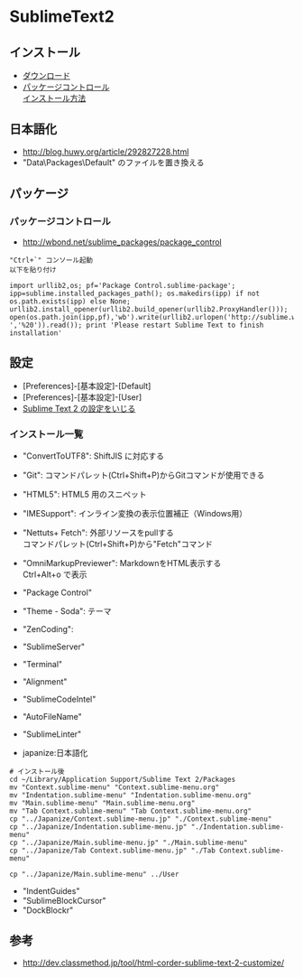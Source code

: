 # SublimeText2

## インストール

- [ダウンロード](http://www.sublimetext.com/)
- [パッケージコントロール](http://wbond.net/sublime_packages/package_control)  
[インストール方法](http://wbond.net/sublime_packages/package_control/installation)

## 日本語化

- http://blog.huwy.org/article/292827228.html
- "Data\Packages\Default" のファイルを置き換える

## パッケージ

### パッケージコントロール

- http://wbond.net/sublime_packages/package_control

```
"Ctrl+`" コンソール起動
以下を貼り付け

import urllib2,os; pf='Package Control.sublime-package'; ipp=sublime.installed_packages_path(); os.makedirs(ipp) if not os.path.exists(ipp) else None; urllib2.install_opener(urllib2.build_opener(urllib2.ProxyHandler())); open(os.path.join(ipp,pf),'wb').write(urllib2.urlopen('http://sublime.wbond.net/'+pf.replace(' ','%20')).read()); print 'Please restart Sublime Text to finish installation'
```


## 設定

- [Preferences]-[基本設定]-[Default]
- [Preferences]-[基本設定]-[User]
- [Sublime Text 2 の設定をいじる](http://blue-ham-cake1024.hatenablog.com/entry/2012/09/07/Sublime_Text_2_%E3%81%AE%E8%A8%AD%E5%AE%9A%E3%82%92%E3%81%84%E3%81%98%E3%82%8B)

### インストール一覧

- "ConvertToUTF8": ShiftJIS に対応する
- "Git": コマンドパレット(Ctrl+Shift+P)からGitコマンドが使用できる
- "HTML5": HTML5 用のスニペット
- "IMESupport": インライン変換の表示位置補正（Windows用）
- "Nettuts+ Fetch": 外部リソースをpullする  
コマンドパレット(Ctrl+Shift+P)から"Fetch"コマンド
- "OmniMarkupPreviewer": MarkdownをHTML表示する  
Ctrl+Alt+o で表示
- "Package Control"
- "Theme - Soda": テーマ
- "ZenCoding": 
- "SublimeServer"
- "Terminal"
- "Alignment"
- "SublimeCodeIntel"
- "AutoFileName"
- "SublimeLinter"

- japanize:日本語化

```
# インストール後
cd ~/Library/Application Support/Sublime Text 2/Packages
mv "Context.sublime-menu" "Context.sublime-menu.org"
mv "Indentation.sublime-menu" "Indentation.sublime-menu.org"
mv "Main.sublime-menu" "Main.sublime-menu.org"
mv "Tab Context.sublime-menu" "Tab Context.sublime-menu.org"
cp "../Japanize/Context.sublime-menu.jp" "./Context.sublime-menu"
cp "../Japanize/Indentation.sublime-menu.jp" "./Indentation.sublime-menu"
cp "../Japanize/Main.sublime-menu.jp" "./Main.sublime-menu"
cp "../Japanize/Tab Context.sublime-menu.jp" "./Tab Context.sublime-menu"

cp "../Japanize/Main.sublime-menu" ../User
```

- "IndentGuides"
- "SublimeBlockCursor"
- "DockBlockr"


## 参考

- <http://dev.classmethod.jp/tool/html-corder-sublime-text-2-customize/>






